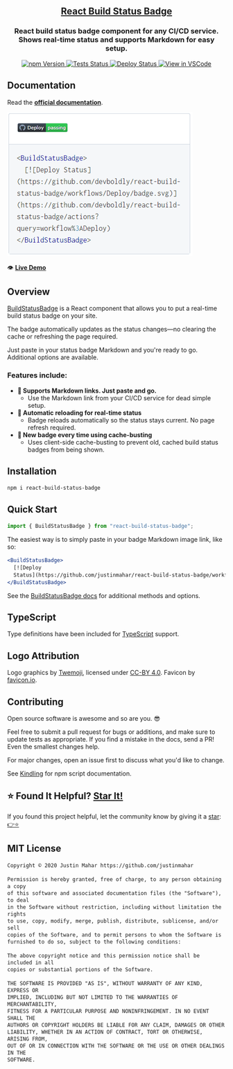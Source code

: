 <h2 align="center">
  <a href="https://github.com/justinmahar/react-build-status-badge">React Build Status Badge</a>
</h2>
<h3 align="center">
  React build status badge component for any CI/CD service.<br/>Shows real-time status and supports Markdown for easy setup.
</h3>
<p align="center">
  <a href="https://badge.fury.io/js/react-build-status-badge">
    <img src="https://badge.fury.io/js/react-build-status-badge.svg" alt="npm Version"/>
  </a>
  <a href="https://github.com/justinmahar/react-build-status-badge/actions?query=workflow%3ATests">
    <img src="https://github.com/justinmahar/react-build-status-badge/workflows/Tests/badge.svg" alt="Tests Status"/>
  </a>
  <a href="https://github.com/justinmahar/react-build-status-badge/actions?query=workflow%3ADeploy">
    <img src="https://github.com/justinmahar/react-build-status-badge/workflows/Deploy/badge.svg" alt="Deploy Status"/>
  </a>
  <a href="https://github1s.com/justinmahar/react-build-status-badge">
    <img src="https://img.shields.io/badge/View%20in%20VSCode-readonly-blue" alt="View in VSCode"/>
  </a>
</p>

## Documentation

Read the **[official documentation](https://justinmahar.github.io/react-build-status-badge/)**.

<a href="https://justinmahar.github.io/react-build-status-badge/BuildStatusBadge#using-markdown-image-link"><img src="./src/__docz__/images/demo.gif" /></a>

👁️ **[Live Demo](https://justinmahar.github.io/react-build-status-badge/BuildStatusBadge#using-markdown-image-link)**

## Overview

[BuildStatusBadge](https://justinmahar.github.io/react-build-status-badge/BuildStatusBadge) is a React component that allows you to put a real-time build status badge on your site.

The badge automatically updates as the status changes—no clearing the cache or refreshing the page required.

Just paste in your status badge Markdown and you're ready to go. Additional options are available.

### Features include:

- **📜 Supports Markdown links. Just paste and go.**
  - Use the Markdown link from your CI/CD service for dead simple setup.
- **🔄 Automatic reloading for real-time status**
  - Badge reloads automatically so the status stays current. No page refresh required.
- **🐣 New badge every time using cache-busting**
  - Uses client-side cache-busting to prevent old, cached build status badges from being shown.

## Installation

```
npm i react-build-status-badge
```

## Quick Start

```jsx
import { BuildStatusBadge } from "react-build-status-badge";
```

The easiest way is to simply paste in your badge Markdown image link, like so:

```jsx
<BuildStatusBadge>
  [![Deploy
  Status](https://github.com/justinmahar/react-build-status-badge/workflows/Deploy/badge.svg)](https://github.com/justinmahar/react-build-status-badge/actions?query=workflow%3ADeploy)
</BuildStatusBadge>
```

See the [BuildStatusBadge docs](https://justinmahar.github.io/react-build-status-badge/BuildStatusBadge) for additional methods and options.

## TypeScript

Type definitions have been included for [TypeScript](https://www.typescriptlang.org/) support.

## Logo Attribution

Logo graphics by [Twemoji](https://github.com/twitter/twemoji), licensed under [CC-BY 4.0](https://creativecommons.org/licenses/by/4.0/). Favicon by [favicon.io](https://favicon.io/emoji-favicons/).

## Contributing

Open source software is awesome and so are you. 😎

Feel free to submit a pull request for bugs or additions, and make sure to update tests as appropriate. If you find a mistake in the docs, send a PR! Even the smallest changes help.

For major changes, open an issue first to discuss what you'd like to change.

See [Kindling](https://tinyurl.com/kindlingscripts) for npm script documentation.

## ⭐ Found It Helpful? [Star It!](https://github.com/justinmahar/react-build-status-badge/stargazers)

If you found this project helpful, let the community know by giving it a [star](https://github.com/justinmahar/react-build-status-badge/stargazers): [👉⭐](https://github.com/justinmahar/react-build-status-badge/stargazers)

## MIT License

```
Copyright © 2020 Justin Mahar https://github.com/justinmahar

Permission is hereby granted, free of charge, to any person obtaining a copy
of this software and associated documentation files (the "Software"), to deal
in the Software without restriction, including without limitation the rights
to use, copy, modify, merge, publish, distribute, sublicense, and/or sell
copies of the Software, and to permit persons to whom the Software is
furnished to do so, subject to the following conditions:

The above copyright notice and this permission notice shall be included in all
copies or substantial portions of the Software.

THE SOFTWARE IS PROVIDED "AS IS", WITHOUT WARRANTY OF ANY KIND, EXPRESS OR
IMPLIED, INCLUDING BUT NOT LIMITED TO THE WARRANTIES OF MERCHANTABILITY,
FITNESS FOR A PARTICULAR PURPOSE AND NONINFRINGEMENT. IN NO EVENT SHALL THE
AUTHORS OR COPYRIGHT HOLDERS BE LIABLE FOR ANY CLAIM, DAMAGES OR OTHER
LIABILITY, WHETHER IN AN ACTION OF CONTRACT, TORT OR OTHERWISE, ARISING FROM,
OUT OF OR IN CONNECTION WITH THE SOFTWARE OR THE USE OR OTHER DEALINGS IN THE
SOFTWARE.
```
